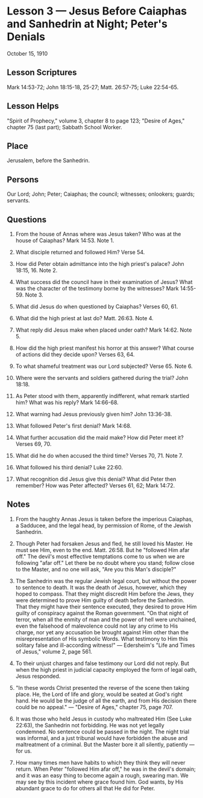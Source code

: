 # Lesson 3 — Jesus Before Caiaphas and Sanhedrin at Night; Peter's Denials

October 15, 1910

## Lesson Scriptures
Mark 14:53-72; John 18:15-18, 25-27; Matt. 26:57-75; Luke 22:54-65.

## Lesson Helps
"Spirit of Prophecy," volume 3, chapter 8 to page 123; "Desire of Ages," chapter 75 (last part); Sabbath School Worker.

## Place
Jerusalem, before the Sanhedrin.

## Persons
Our Lord; John; Peter; Caiaphas; the council; witnesses; onlookers; guards; servants.

## Questions

1. From the house of Annas where was Jesus taken? Who was at the house of Caiaphas? Mark 14:53. Note 1.

2. What disciple returned and followed Him? Verse 54.

3. How did Peter obtain admittance into the high priest's palace? John 18:15, 16. Note 2.

4. What success did the council have in their examination of Jesus? What was the character of the testimony borne by the witnesses? Mark 14:55-59. Note 3.

5. What did Jesus do when questioned by Caiaphas? Verses 60, 61.

6. What did the high priest at last do? Matt. 26:63. Note 4.

7. What reply did Jesus make when placed under oath? Mark 14:62. Note 5.

8. How did the high priest manifest his horror at this answer? What course of actions did they decide upon? Verses 63, 64.

9. To what shameful treatment was our Lord subjected? Verse 65. Note 6.

10. Where were the servants and soldiers gathered during the trial? John 18:18.

11. As Peter stood with them, apparently indifferent, what remark startled him? What was his reply? Mark 14:66-68.

12. What warning had Jesus previously given him? John 13:36-38.

13. What followed Peter's first denial? Mark 14:68.

14. What further accusation did the maid make? How did Peter meet it? Verses 69, 70.

15. What did he do when accused the third time? Verses 70, 71. Note 7.

16. What followed his third denial? Luke 22:60.

17. What recognition did Jesus give this denial? What did Peter then remember? How was Peter affected? Verses 61, 62; Mark 14:72.

## Notes

1. From the haughty Annas Jesus is taken before the imperious Caiaphas, a Sadducee, and the legal head, by permission of Rome, of the Jewish Sanhedrin.

2. Though Peter had forsaken Jesus and fled, he still loved his Master. He must see Him, even to the end. Matt. 26:58. But he "followed Him afar off." The devil's most effective temptations come to us when we are following "afar off." Let there be no doubt where you stand; follow close to the Master, and no one will ask, "Are you this Man's disciple?"

3. The Sanhedrin was the regular Jewish legal court, but without the power to sentence to death. It was the death of Jesus, however, which they hoped to compass. That they might discredit Him before the Jews, they were determined to prove Him guilty of death before the Sanhedrin. That they might have their sentence executed, they desired to prove Him guilty of conspiracy against the Roman government. "On that night of terror, when all the enmity of man and the power of hell were unchained, even the falsehood of malevolence could not lay any crime to His charge, nor yet any accusation be brought against Him other than the misrepresentation of His symbolic Words. What testimony to Him this solitary false and ill-according witness!" — Edersheim's "Life and Times of Jesus," volume 2, page 561.

4. To their unjust charges and false testimony our Lord did not reply. But when the high priest in judicial capacity employed the form of legal oath, Jesus responded.

5. "In these words Christ presented the reverse of the scene then taking place. He, the Lord of life and glory, would be seated at God's right hand. He would be the judge of all the earth, and from His decision there could be no appeal." — "Desire of Ages," chapter 75, page 707.

6. It was those who held Jesus in custody who maltreated Him (See Luke 22:63), the Sanhedrin not forbidding. He was not yet legally condemned. No sentence could be passed in the night. The night trial was informal, and a just tribunal would have forbidden the abuse and maltreatment of a criminal. But the Master bore it all silently, patiently — for us.

7. How many times men have habits to which they think they will never return. When Peter "followed Him afar off," he was in the devil's domain; and it was an easy thing to become again a rough, swearing man. We may see by this incident where grace found him. God wants, by His abundant grace to do for others all that He did for Peter.